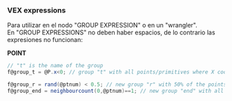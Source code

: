 ### VEX expressions  

Para utilizar en el nodo "GROUP EXPRESSION" o en un "wrangler".   
En "GROUP EXPRESSIONS" no deben haber espacios, de lo contrario las expresiones no funcionan:  

**POINT**
```C#
// "t" is the name of the group
f@group_t = @P.x<0; // group "t" with all points/primitives where X coordinate is less than 0

f@group_r = rand(@ptnum) < 0.5; // new group "r" with 50% of the points/primitives
f@group_end = neighbourcount(0,@ptnum)==1; // new group "end" with all points with ONLy one edge (end points)
```
